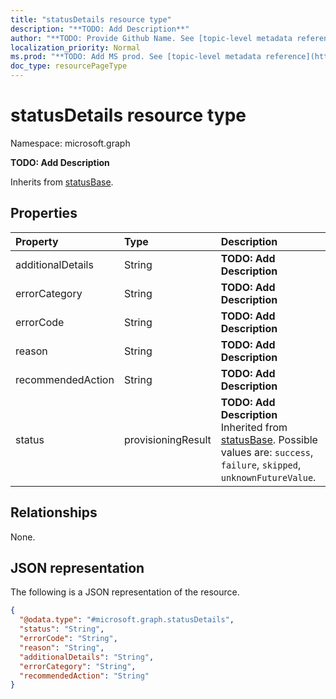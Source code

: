 ```yaml
---
title: "statusDetails resource type"
description: "**TODO: Add Description**"
author: "**TODO: Provide Github Name. See [topic-level metadata reference](https://msgo.azurewebsites.net/add/document/guidelines/metadata.html#topic-level-metadata)**"
localization_priority: Normal
ms.prod: "**TODO: Add MS prod. See [topic-level metadata reference](https://msgo.azurewebsites.net/add/document/guidelines/metadata.html#topic-level-metadata)**"
doc_type: resourcePageType
---
```


# statusDetails resource type

Namespace: microsoft.graph

**TODO: Add Description**


Inherits from [statusBase](../resources/statusbase.md).

## Properties
|Property|Type|Description|
|:---|:---|:---|
|additionalDetails|String|**TODO: Add Description**|
|errorCategory|String|**TODO: Add Description**|
|errorCode|String|**TODO: Add Description**|
|reason|String|**TODO: Add Description**|
|recommendedAction|String|**TODO: Add Description**|
|status|provisioningResult|**TODO: Add Description** Inherited from [statusBase](../resources/statusbase.md). Possible values are: `success`, `failure`, `skipped`, `unknownFutureValue`.|

## Relationships
None.

## JSON representation
The following is a JSON representation of the resource.
<!-- {
  "blockType": "resource",
  "@odata.type": "microsoft.graph.statusDetails"
}
-->
``` json
{
  "@odata.type": "#microsoft.graph.statusDetails",
  "status": "String",
  "errorCode": "String",
  "reason": "String",
  "additionalDetails": "String",
  "errorCategory": "String",
  "recommendedAction": "String"
}
```

